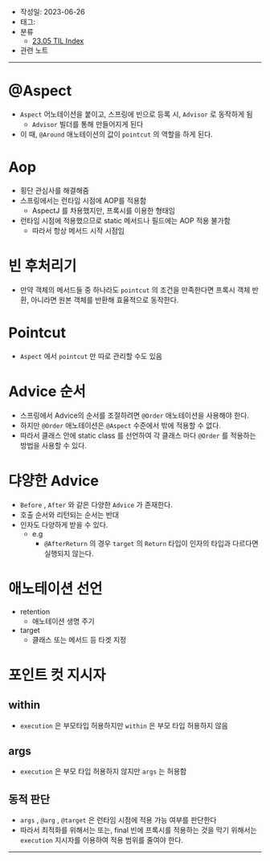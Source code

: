 - 작성일: 2023-06-26
- 태그: 
- 분류
    - [23.05 TIL Index](23.05%20TIL%20Index.md)
- 관련 노트

---

# @Aspect 

- `Aspect` 어노테이션을 붙이고, 스프링에 빈으로 등록 시, `Advisor` 로 동작하게 됨
    - `Advisor` 빌더를 통해 만들어지게 된다
- 이 때, `@Around` 애노테이션의 값이 `pointcut` 의 역할을 하게 된다.

# Aop

- 횡단 관심사를 해결해줌
- 스프링에서는 런타임 시점에 AOP를 적용함
    - AspectJ 를 차용했지만, 프록시를 이용한 형태임
- 런타임 시점에 적용했으므로 static 메서드나 필드에는 AOP 적용 불가함
    - 따라서 항상 메서드 시작 시점임

# 빈 후처리기

- 만약 객체의 메서드들 중 하나라도 `pointcut` 의 조건을 만족한다면 프록시 객체 반환, 아니라면 원본 객체를 반환해 효율적으로 동작한다.

# Pointcut

- `Aspect` 에서 `pointcut` 만 따로 관리할 수도 있음

# Advice 순서

- 스프링에서 Advice의 순서를 조절하려면 `@Order` 애노테이션을 사용해야 한다.
- 하지만 `@Order` 애노테이션은 `@Aspect` 수준에서 밖에 적용할 수 없다.
- 따라서 클래스 안에 static class 를 선언하여 각 클래스 마다 `@Order` 를 적용하는 방법을 사용할 수 있다.

# 댜양한 Advice

- `Before` , `After` 와 같은 다양한 `Advice` 가 존재한다.
- 호출 순서와 리턴되는 순서는 반대
- 인자도 다양하게 받을 수 있다.
    - e.g
        - `@AfterReturn` 의 경우 `target` 의 `Return` 타입이 인자의 타입과 다르다면 실행되지 않는다.

# 애노테이션 선언

- retention
    - 애노테이션 생명 주기
- target
    - 클래스 또는 메서드 등 타겟 지정

# 포인트 컷 지시자

## within

- `execution`  은 부모타입 허용하지만  `within`  은 부모 타입 허용하지 않음

## args

- `execution` 은 부모 타입 허용하지 않지만 `args` 는 허용함

## 동적 판단

- `args` , `@arg` , `@target` 은 런타임 시점에 적용 가능 여부를 판단한다
- 따라서 최적화를 위해서는 또는, final 빈에 프록시를 적용하는 것을 막기 위해서는 `execution` 지시자를 이용하여 적용 범위를 줄여야 한다.

---